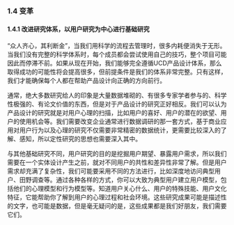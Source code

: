 ### 1.4 变革

#### 1.4.1 改进研究体系，以用户研究为中心进行基础研究

“众人齐心，其利断金”，当我们用科学的流程去管理时，很多内耗便消失于无形。当我们没有完整的科学体系时，每个成员都会尝试使用自己的技巧，整个项目可能因此而停滞不前。如果从现在开始，我们能够完全遵循UCD产品设计体系，那么取得成功的可能性将会提高很多，但前提条件是我们的体系非常完整。只有这样，我们才能确保每个人都在帮助产品设计向正确的方向前行。

通常，绝大多数研究给人的印象是大量数据堆砌的、有很多专家学者参与的、科学性极强的、有论文价值的东西，但是对于产品设计的研究正好相反。我们可以认为产品设计的研究就是对用户心理的扫描，比如用户的喜好、用户的潜在的欲望、用户的使用机会等。我们需要改变企业通常进行数据调研的那一套方式，基于商业应用对用户行为以及心理的研究不仅需要非常精密的数据统计，更需要比较深入的了解、感知，所以定性研究的思想也需要深入其中。

与其他基础研究不同，用户研究的目的是挖掘用户期望、暴露用户需求，所以我们需要在一个实体设计产生之前，就对不同用户的共性和差异性非常了解。但是用户需求却充满了复杂性，我们可能要采用不同的方法进行，比如深度地访问典型用户、田野调查等。通过各种各样的方式，你可以大致为典型用户建立用户模型，包括他们的心理模型和行为模型等。知道用户关心什么、用户的特殊技能、用户文化特征，它能帮助你了解到用户的心理过程和社会环境。这些研究成果可能是描述性的文字，也可能是数据，但是毫无疑问的是，这些成果都是我们好朋友，我们需要它们。
